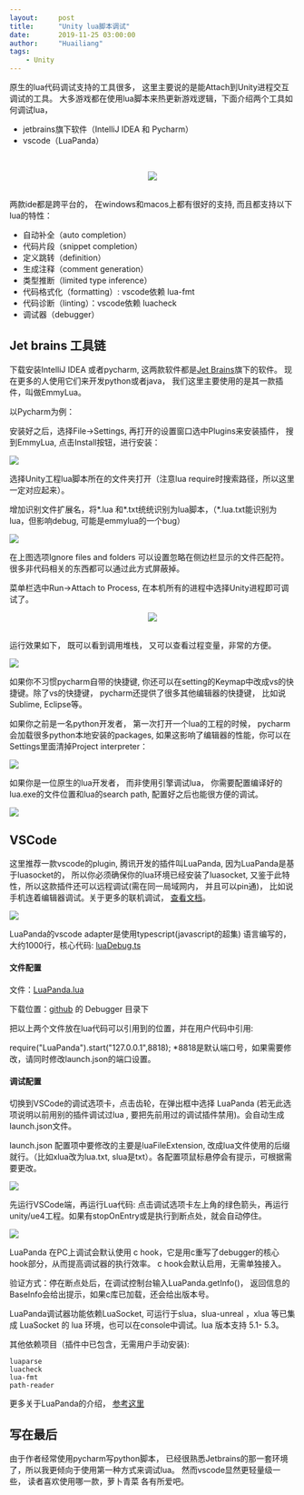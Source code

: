 ```yaml
---
layout:     post
title:      "Unity lua脚本调试"
date:       2019-11-25 03:00:00
author:     "Huailiang"
tags:
    - Unity
---
```




原生的lua代码调试支持的工具很多， 这里主要说的是能Attach到Unity进程交互调试的工具。 大多游戏都在使用lua脚本来热更新游戏逻辑，下面介绍两个工具如何调试lua，

 * jetbrains旗下软件（IntelliJ IDEA 和 Pycharm）
 * vscode（LuaPanda）

<br><center><img src="/img/post-lua/lua0.jpg"></center><br>

两款ide都是跨平台的， 在windows和macos上都有很好的支持, 而且都支持以下lua的特性：


* 自动补全（auto completion）
* 代码片段（snippet completion）
* 定义跳转（definition）
* 生成注释（comment generation）
* 类型推断（limited type inference）
* 代码格式化（formatting）: vscode依赖 lua-fmt
* 代码诊断（linting）：vscode依赖 luacheck
* 调试器（debugger）



## Jet brains 工具链

下载安装IntelliJ IDEA 或者pycharm, 这两款软件都是[Jet Brains][i4]旗下的软件。 现在更多的人使用它们来开发python或者java， 我们这里主要使用的是其一款插件，叫做EmmyLua。

以Pycharm为例：

安装好之后，选择File->Settings, 再打开的设置窗口选中Plugins来安装插件， 搜到EmmyLua, 点击Install按钮，进行安装：

![](/img/post-lua/lua6.jpeg)

选择Unity工程lua脚本所在的文件夹打开（注意lua require时搜索路径，所以这里一定对应起来）。 

增加识别文件扩展名，将*.lua 和*.txt统统识别为lua脚本，（*.lua.txt能识别为lua，但影响debug, 可能是emmylua的一个bug）

![](/img/post-lua/lua7.jpg)

在上图选项Ignore files and folders 可以设置忽略在侧边栏显示的文件匹配符。很多非代码相关的东西都可以通过此方式屏蔽掉。


菜单栏选中Run->Attach to Process, 在本机所有的进程中选择Unity进程即可调试了。

<center><img src="/img/post-lua/lua8.jpg"></center><br>

运行效果如下， 既可以看到调用堆栈， 又可以查看过程变量，非常的方便。

![](/img/post-lua/lua9.jpg)


如果你不习惯pycharm自带的快捷键, 你还可以在setting的Keymap中改成vs的快捷键。除了vs的快捷键， pycharm还提供了很多其他编辑器的快捷键， 比如说Sublime, Eclipse等。

如果你之前是一名python开发者， 第一次打开一个lua的工程的时候， pycharm会加载很多python本地安装的packages, 如果这影响了编辑器的性能，你可以在Settings里面清掉Project interpreter：

![](/img/post-lua/lua10.jpg)

如果你是一位原生的lua开发者， 而非使用引擎调试lua， 你需要配置编译好的lua.exe的文件位置和lua的search path, 配置好之后也能很方便的调试。

![](/img/post-lua/lua11.jpg)



## VSCode 

这里推荐一款vscode的plugin, 腾讯开发的插件叫LuaPanda, 因为LuaPanda是基于luasocket的， 所以你必须确保你的lua环境已经安装了luasocket, 又鉴于此特性，所以这款插件还可以远程调试(需在同一局域网内， 并且可以pin通)， 比如说手机连着编辑器调试。关于更多的联机调试， [查看文档][i5]。

![](/img/post-lua/lua15.jpg)

LuaPanda的vscode adapter是使用typescript(javascript的超集) 语言编写的， 大约1000行，核心代码: [luaDebug.ts][i6]



#### 文件配置

文件：[LuaPanda.lua][i2]

下载位置：[github][i3] 的 Debugger 目录下

把以上两个文件放在lua代码可以引用到的位置，并在用户代码中引用:

require("LuaPanda").start("127.0.0.1",8818);
*8818是默认端口号，如果需要修改，请同时修改launch.json的端口设置。


#### 调试配置

切换到VSCode的调试选项卡，点击齿轮，在弹出框中选择 LuaPanda (若无此选项说明以前用别的插件调试过lua , 要把先前用过的调试插件禁用)。会自动生成launch.json文件。


launch.json 配置项中要修改的主要是luaFileExtension, 改成lua文件使用的后缀就行。（比如xlua改为lua.txt, slua是txt）。各配置项鼠标悬停会有提示，可根据需要更改。

![](/img/post-lua/lua12.png)

先运行VSCode端，再运行Lua代码: 点击调试选项卡左上角的绿色箭头，再运行unity/ue4工程。如果有stopOnEntry或是执行到断点处，就会自动停住。

![](/img/post-lua/lua13.png)


LuaPanda 在PC上调试会默认使用 c hook，它是用c重写了debugger的核心hook部分，从而提高调试器的执行效率。 c hook会默认启用，无需单独接入。

验证方式：停在断点处后，在调试控制台输入LuaPanda.getInfo()， 返回信息的BaseInfo会给出提示，如果c库已加载，还会给出版本号。


LuaPanda调试器功能依赖LuaSocket, 可运行于slua，slua-unreal ，xlua 等已集成 LuaSocket 的 lua 环境，也可以在console中调试。lua 版本支持 5.1- 5.3。

其他依赖项目（插件中已包含，无需用户手动安装):

```
luaparse
luacheck
lua-fmt
path-reader
```




更多关于LuaPanda的介绍， [参考这里][i1]



## 写在最后

由于作者经常使用pycharm写python脚本， 已经很熟悉Jetbrains的那一套环境了，所以我更倾向于使用第一种方式来调试lua。 然而vscode显然更轻量级一些， 读者喜欢使用哪一款，萝卜青菜 各有所爱吧。

<br>


[i1]: https://github.com/Tencent/LuaPanda/blob/master/Docs/Manual/access-guidelines.md
[i2]: https://github.com/Tencent/LuaPanda/blob/master/Debugger/LuaPanda.lua
[i3]: https://github.com/Tencent/LuaPanda
[i4]: https://www.jetbrains.com
[i5]: https://github.com/Tencent/LuaPanda/blob/master/Docs/Manual/debug-on-phone.md
[i6]: https://github.com/Tencent/LuaPanda/blob/master/src/debug/luaDebug.ts